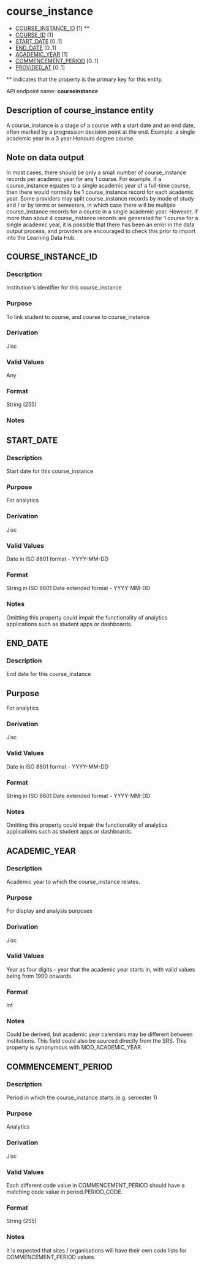 # course_instance
* [COURSE_INSTANCE_ID](#course_instance_id) [1] **
* [COURSE_ID](course.md#course_id) [1]
* [START_DATE](#start_date) [0..1]
* [END_DATE](#end_date) [0..1]
* [ACADEMIC_YEAR](#academic_year) [1]
* [COMMENCEMENT_PERIOD](#commencement_period) [0..1]
* [PROVIDED_AT](assessment_instance.md#provided_at) [0..1]

\** indicates that the property is the primary key for this entity.

API endpoint name: **courseinstance**

## Description of course_instance entity
A course_instance is a stage of a course with a start date and an end date, often marked by a progression decision point at the end.  Example: a single academic year in a 3 year Honours degree course.

## Note on data output
In most cases, there should be only a small number of course_instance records per academic year for any 1 course. For example, if a course_instance equates to a single academic year of a full-time course, then there would normally be 1 course_instance record for each academic year. Some providers may split course_instance records by mode of study and / or by terms or semesters, in which case there will be multiple course_instance records for a course in a single academic year. However, if more than about 4 course_instance records are generated for 1 course for a single academic year, it is possible that there has been an error in the data output process, and providers are encouraged to check this prior to import into the Learning Data Hub. 

## COURSE_INSTANCE_ID
### Description
Institution's identifier for this course_instance

### Purpose
To link student to course, and course to course_instance

### Derivation
Jisc

### Valid Values
Any

### Format
String (255)

### Notes

## START_DATE
### Description
Start date for this course_instance

### Purpose
For analytics

### Derivation
Jisc

### Valid Values
Date in ISO 8601 format - YYYY-MM-DD

### Format
String in ISO 8601 Date extended format - YYYY-MM-DD

### Notes
Omitting this property could impair the functionality of analytics applications such as student apps or dashboards.

## END_DATE
### Description
End date for this course_instance

## Purpose
For analytics

### Derivation
Jisc

### Valid Values
Date in ISO 8601 format - YYYY-MM-DD

### Format
String in ISO 8601 Date extended format - YYYY-MM-DD

### Notes
Omitting this property could impair the functionality of analytics applications such as student apps or dashboards.

## ACADEMIC_YEAR
### Description
Academic year to which the course_instance relates. 

### Purpose
For display and analysis purposes

### Derivation
Jisc

### Valid Values
Year as four digits - year that the academic year starts in, with valid values being from 1900 onwards.

### Format
Int

### Notes
Could be derived, but academic year calendars may be different between institutions. This field could also be sourced directly from the SRS.
This property is synonymous with MOD_ACADEMIC_YEAR.

## COMMENCEMENT_PERIOD
### Description
Period in which the course_instance starts (e.g. semester 1)

### Purpose
Analytics

### Derivation
Jisc

### Valid Values
Each different code value in COMMENCEMENT_PERIOD should have a matching code value in period.PERIOD_CODE.

### Format
String (255)

### Notes
It is expected that sites / organisations will have their own code lists for COMMENCEMENT_PERIOD values.
